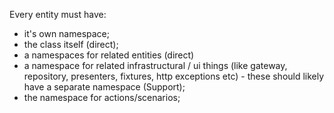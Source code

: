 Every entity must have:
- it's own namespace;
- the class itself (direct);
- a namespaces for related entities (direct)
- a namespace for related infrastructural / ui things (like gateway, repository, presenters, fixtures, http exceptions etc) - these should likely have a separate namespace (Support);
- the namespace for actions/scenarios;
